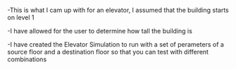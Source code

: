 -This is what I cam up with for an elevator, I assumed that the building starts on level 1

-I have allowed for the user to determine how tall the building is

-I have created the Elevator Simulation to run with a set of perameters of a source floor and a destination floor so that you can test with different combinations
